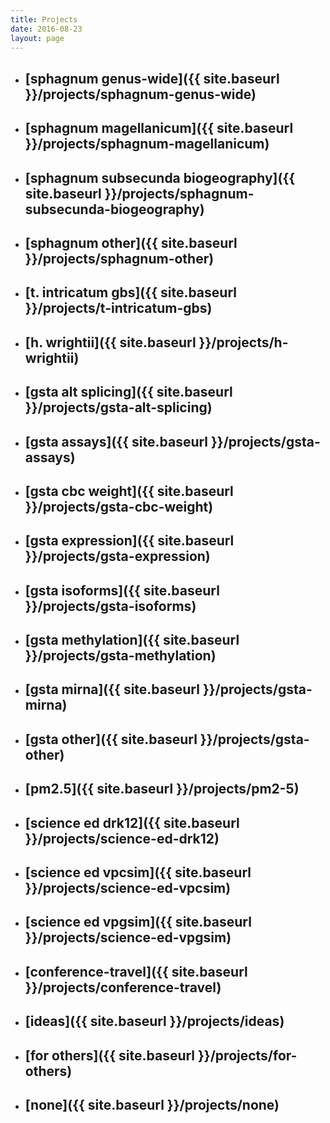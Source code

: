 ```yaml
---
title: Projects
date: 2016-08-23
layout: page
---
```

* ## [sphagnum genus-wide]({{ site.baseurl }}/projects/sphagnum-genus-wide)
* ## [sphagnum magellanicum]({{ site.baseurl }}/projects/sphagnum-magellanicum)
* ## [sphagnum subsecunda biogeography]({{ site.baseurl }}/projects/sphagnum-subsecunda-biogeography)
* ## [sphagnum other]({{ site.baseurl }}/projects/sphagnum-other)
* ## [t. intricatum gbs]({{ site.baseurl }}/projects/t-intricatum-gbs)
* ## [h. wrightii]({{ site.baseurl }}/projects/h-wrightii)
* ## [gsta alt splicing]({{ site.baseurl }}/projects/gsta-alt-splicing)
* ## [gsta assays]({{ site.baseurl }}/projects/gsta-assays)
* ## [gsta cbc weight]({{ site.baseurl }}/projects/gsta-cbc-weight)
* ## [gsta expression]({{ site.baseurl }}/projects/gsta-expression)
* ## [gsta isoforms]({{ site.baseurl }}/projects/gsta-isoforms)
* ## [gsta methylation]({{ site.baseurl }}/projects/gsta-methylation)
* ## [gsta mirna]({{ site.baseurl }}/projects/gsta-mirna)
* ## [gsta other]({{ site.baseurl }}/projects/gsta-other)
* ## [pm2.5]({{ site.baseurl }}/projects/pm2-5)
* ## [science ed drk12]({{ site.baseurl }}/projects/science-ed-drk12)
* ## [science ed vpcsim]({{ site.baseurl }}/projects/science-ed-vpcsim)
* ## [science ed vpgsim]({{ site.baseurl }}/projects/science-ed-vpgsim)
* ## [conference-travel]({{ site.baseurl }}/projects/conference-travel)
* ## [ideas]({{ site.baseurl }}/projects/ideas)
* ## [for others]({{ site.baseurl }}/projects/for-others)
* ## [none]({{ site.baseurl }}/projects/none)

